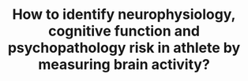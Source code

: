 ---
id: question-002
title: How to identify neurophysiology, cognitive function and psychopathology
  risk in athlete by measuring brain activity?
application: mental health and psychology
dataTypes:
  - categorical-ordinal
questionType: descriptive
dataExpertises:
  - medical-signal-processing
  - bayesian-methods
  - clustering
dataMethods:
  - clustering
  - bayesian-methods
  - brain-activity-analysis
themes:
  - sports-medicine
  - wellness-and-training-load-monitoring
taskSolvers:
  - analyse-injury-and-rehabilitation-patterns
experts:
  - Paul Wu
  - Divya Mehta
references:
  - https://pubmed.ncbi.nlm.nih.gov/35908602/
---